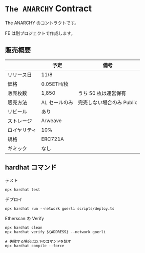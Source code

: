 # `The ANARCHY` Contract

The ANARCHY のコントラクトです。

FE は別プロジェクトで作成します。

## 販売概要

|              | 予定          | 備考                      |
| ------------ | ------------- | ------------------------- |
| リリース日   | 11/8          |                           |
| 価格         | 0.05ETH/枚    |                           |
| 販売枚数     | 1,850         | うち 50 枚は運営保有      |
| 販売方法     | AL セールのみ | 完売しない場合のみ Public |
| リビール     | あり          |                           |
| ストレージ   | Arweave       |                           |
| ロイヤリティ | 10%           |                           |
| 規格         | ERC721A       |                           |
| ギミック     | なし          |                           |

## hardhat コマンド

テスト

```shell
npx hardhat test
```

デプロイ

```shell
npx hardhat run --network goerli scripts/deploy.ts
```

Etherscan の Verify

```shell
npx hardhat clean
npx hardhat verify ${ADDRESS} --network goerli

# 失敗する場合は以下のコマンドを試す
npx hardhat compile --force
```
